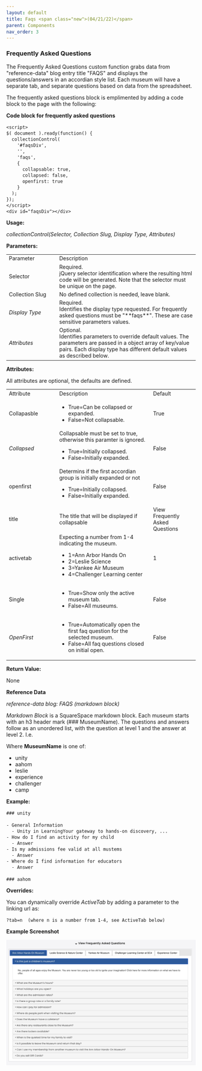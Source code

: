 ```yaml
---
layout: default
title: Faqs <span class="new">(04/21/22)</span>
parent: Components
nav_order: 3
---
```


### Frequently Asked Questions

The Frequently Asked Questions custom function grabs data from "reference-data" blog entry title "FAQS" and displays the questions/answers in an accordian style list.  Each museum will have a separate tab, and separate questions based on data from the spreadsheet.

The frequently asked questions block is emplimented by adding a code block to the page with the following:

**Code block for frequently asked questions**
```
<script>
$( document ).ready(function() {
  collectionControl(
    '#faqsDiv',
    '',
    'faqs',
    {
      collapsable: true,
      collapsed: false,
      openfirst: true
    }
  );
});
</script>
<div id="faqsDiv"></div>
```

**Usage:**

*collectionControl(Selector, Collection Slug, Display Type, Attributes)*

**Parameters:**

<table class="ws-table-all notranslate">
  <tbody>
    <tr class="tableTop">
     <td style="width:120px">Parameter</td>
     <td>Description</td>
    </tr>
    <tr>
      <td>Selector</td>
      <td>Required.<br>jQuery selector identification where the resulting html code will be generated.  Note that the selector must be unique on the page.</td>
    </tr>
    <tr>
      <td>Collection Slug</td>
      <td>No defined collection is needed, leave blank.</td>
    </tr>
    <tr>
      <td><em>Display Type</em></td>
      <td>Required.<br>Identifies the display type requested.  For frequently asked questions must be "**faqs**".  These are case sensitive parameters values. </td>
    </tr>
    <tr>
      <td><em>Attributes</em></td>
      <td>Optional.<br>Identifies parameters to override default values.  The parameters are passed in a object array of key/value pairs.  Each display type has different default values as described below. </td>
    </tr>
  </tbody>
</table>

**Attributes:**

All attributes are optional, the defaults are defined.

<table class="ws-table-all notranslate">
  <tbody>
    <tr class="tableTop">
     <td style="width:120px">Attribute</td>
     <td>Description</td>
     <td>Default</td>
    </tr>
    <tr>
      <td>Collapasble</td>
      <td>
        <ul>
          <li>True=Can be collapsed or expanded.</li>
          <li>False=Not collapsable.</li>
        </ul>
      </td>
      <td>True</td>
    </tr>
    <tr>
      <td><em>Collapsed</em></td>
      <td>
      Collapsable must be set to true, otherwise this paramter is ignored.
        <ul>
          <li>True=Initially collapsed.</li>
          <li>False=Initially expanded.</li>
        </ul>
      </td>
      <td>False</td>
    </tr>
    <tr>
      <td>openfirst</td>
      <td>
      Determins if the first accordian group is initially expanded or not
        <ul>
          <li>True=Initially collapsed.</li>
          <li>False=Initially expanded.</li>
        </ul>
      </td>
      <td>False</td>
    </tr>
    <tr>
      <td>title</td>
      <td>The title that will be displayed if collapsable</td>
      <td>View Frequently Asked Questions</td>
    </tr>
    <tr>
      <td>activetab</td>
      <td>Expecting a number from 1-4 indicating the museum.
        <ul>
          <li>1=Ann Arbor Hands On</li>
          <li>2=Leslie Science</li>
          <li>3=Yankee Air Museum</li>
          <li>4=Challenger Learning center</li>
        </ul>
      </td>
      <td>1</td>
    </tr>
    <tr>
      <td>Single</td>
      <td>
        <ul>
          <li>True=Show only the active museum tab.</li>
          <li>False=All museums.</li>
        </ul>
      </td>
      <td>False</td>
    </tr>
    <tr>
      <td><em>OpenFirst</em></td>
      <td>
        <ul>
          <li>True=Automatically open the first faq question for the selected museum.</li>
          <li>False=All faq questions closed on initial open.</li>
        </ul>
      </td>
      <td>False</td>
    </tr>
  </tbody>
</table>

**Return Value:**

None

**Reference Data**

*reference-data blog: FAQS (markdown block)*

*Markdown Block* is a SquareSpace markdown block.  Each museum starts with an h3
header mark (### MuseumName).  The questions and answers follow as an unordered list, with the question at level 1 and the answer at level 2.  I.e.

Where **MuseumName** is one of:
- unity
- aahom
- leslie
- experience
- challenger
- camp

**Example:**

```
### unity

- General Information
  - Unity in LearningYour gateway to hands-on discovery, ...
- How do I find an activity for my child
  - Answer
- Is my admissions fee valid at all mustems
  - Answer
- Where do I find information for educators
  - Answer

### aahom
```
**Overrides:**

You can dynamically override *ActiveTab* by adding a parameter to the linking url as:

```
?tab=n  (where n is a number from 1-4, see ActiveTab below)
```

**Example Screenshot**

![Alt Frequently Asked Questions](../../assets/images/faqs.jpg "Frequently Asked Questions")

